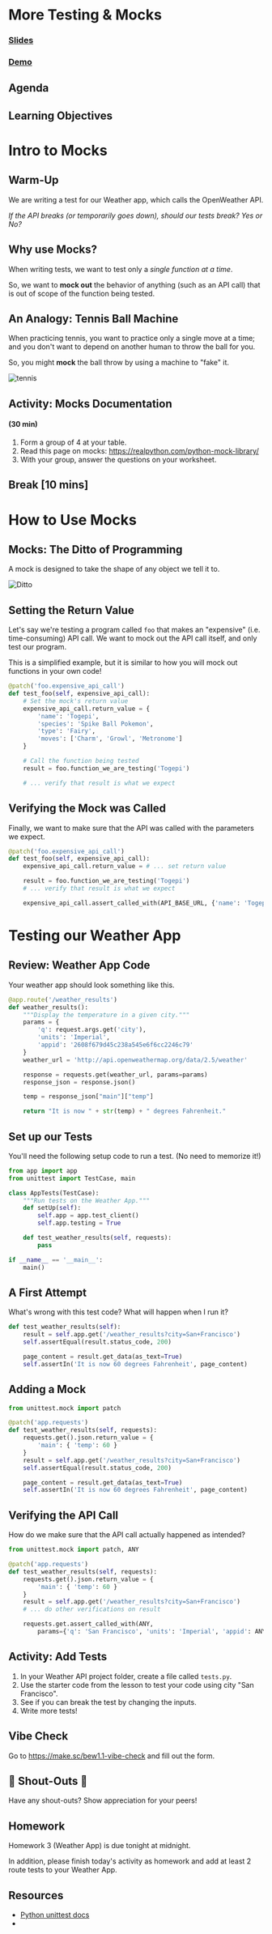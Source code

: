 <!-- .slide: data-background="./../Images/header.svg" data-background-repeat="none" data-background-size="40% 40%" data-background-position="center 10%" class="header" -->
# More Testing & Mocks

### [Slides](https://make-school-courses.github.io/BEW-1.1-RESTful-and-Resourceful-MVC-Architecture/Slides/07-More-Testing/README)
### [Demo](https://github.com/Make-School-Courses/BEW-1.1-RESTful-and-Resourceful-MVC-Architecture/tree/master/Lessons/07-More-Testing/demo)

<!-- > -->

## Agenda

<!-- > -->

## Learning Objectives

<!-- > -->

# Intro to Mocks

<!-- v -->

## Warm-Up

We are writing a test for our Weather app, which calls the OpenWeather API.

*If the API breaks (or temporarily goes down), should our tests break? Yes or No?*

<!-- v -->

## Why use Mocks?

When writing tests, we want to test only a *single function at a time*.

So, we want to **mock out** the behavior of anything (such as an API call) that is out of scope of the function being tested.

<!-- v -->

## An Analogy: Tennis Ball Machine

When practicing tennis, you want to practice only a single move at a time; and you don't want to depend on another human to throw the ball for you.

So, you might **mock** the ball throw by using a machine to "fake" it.

![tennis](assets/tennis-ball-machine.gif)

<!-- v -->

## Activity: Mocks Documentation

#### (30 min)

1. Form a group of 4 at your table.
1. Read this page on mocks: https://realpython.com/python-mock-library/
1. With your group, answer the questions on your worksheet.

<!-- > -->

## Break [10 mins]
<!-- .slide: data-background="#087CB8" -->

<!-- > -->

# How to Use Mocks

<!-- v -->

## Mocks: The Ditto of Programming

A mock is designed to take the shape of any object we tell it to.

![Ditto](assets/ditto.gif)

<!-- v -->

## Setting the Return Value

Let's say we're testing a program called `foo` that makes an "expensive" (i.e. time-consuming) API call. We want to mock out the API call itself, and only test our program.

<aside class="notes">
This is a simplified example, but it is similar to how you will mock out functions in your own code!
</aside>

```py
@patch('foo.expensive_api_call')
def test_foo(self, expensive_api_call):
    # Set the mock's return value
    expensive_api_call.return_value = {
        'name': 'Togepi',
        'species': 'Spike Ball Pokemon',
        'type': 'Fairy',
        'moves': ['Charm', 'Growl', 'Metronome']
    }

    # Call the function being tested
    result = foo.function_we_are_testing('Togepi')

    # ... verify that result is what we expect
```

<!-- v -->

## Verifying the Mock was Called

Finally, we want to make sure that the API was called with the parameters we expect.

```py
@patch('foo.expensive_api_call')
def test_foo(self, expensive_api_call):
    expensive_api_call.return_value = # ... set return value

    result = foo.function_we_are_testing('Togepi')
    # ... verify that result is what we expect

    expensive_api_call.assert_called_with(API_BASE_URL, {'name': 'Togepi'})
```

<!-- > -->

# Testing our Weather App

<!-- v -->

## Review: Weather App Code

Your weather app should look something like this.

```py
@app.route('/weather_results')
def weather_results():
    """Display the temperature in a given city."""
    params = {
        'q': request.args.get('city'),
        'units': 'Imperial',
        'appid': '2608f679d45c238a545e6f6cc2246c79'
    }
    weather_url = 'http://api.openweathermap.org/data/2.5/weather'

    response = requests.get(weather_url, params=params)
    response_json = response.json()

    temp = response_json["main"]["temp"]

    return "It is now " + str(temp) + " degrees Fahrenheit."
```

<!-- v -->

## Set up our Tests

You'll need the following setup code to run a test. (No need to memorize it!)

```py
from app import app
from unittest import TestCase, main

class AppTests(TestCase): 
    """Run tests on the Weather App."""
    def setUp(self):
        self.app = app.test_client()
        self.app.testing = True 

    def test_weather_results(self, requests):
        pass

if __name__ == '__main__':
    main()
```

<!-- v -->

## A First Attempt

What's wrong with this test code? What will happen when I run it?

```py
def test_weather_results(self):
    result = self.app.get('/weather_results?city=San+Francisco')
    self.assertEqual(result.status_code, 200)

    page_content = result.get_data(as_text=True)
    self.assertIn('It is now 60 degrees Fahrenheit', page_content)
```

<!-- v -->

## Adding a Mock

```py
from unittest.mock import patch

@patch('app.requests')
def test_weather_results(self, requests):
    requests.get().json.return_value = {
        'main': { 'temp': 60 }
    }
    result = self.app.get('/weather_results?city=San+Francisco')
    self.assertEqual(result.status_code, 200)

    page_content = result.get_data(as_text=True)
    self.assertIn('It is now 60 degrees Fahrenheit', page_content)
```

<!-- v -->

## Verifying the API Call

How do we make sure that the API call actually happened as intended?

```py
from unittest.mock import patch, ANY

@patch('app.requests')
def test_weather_results(self, requests):
    requests.get().json.return_value = {
        'main': { 'temp': 60 }
    }
    result = self.app.get('/weather_results?city=San+Francisco')
    # ... do other verifications on result

    requests.get.assert_called_with(ANY, 
        params={'q': 'San Francisco', 'units': 'Imperial', 'appid': ANY})
```

<!-- v -->

## Activity: Add Tests

1. In your Weather API project folder, create a file called `tests.py`.
1. Use the starter code from the lesson to test your code using city "San Francisco".
1. See if you can break the test by changing the inputs.
1. Write more tests!

<!-- > -->

## Vibe Check

Go to https://make.sc/bew1.1-vibe-check and fill out the form.

<!-- v -->

## 🎉 Shout-Outs 🎊

Have any shout-outs? Show appreciation for your peers!

<!-- > -->

<!-- .slide: data-background="#0D4062" -->
## Homework

Homework 3 (Weather App) is due tonight at midnight.

In addition, please finish today's activity as homework and add at least 2 route tests to your Weather App.

<!-- > -->

## Resources
- [Python unittest docs](https://docs.python.org/3/library/unittest.html)
- 

